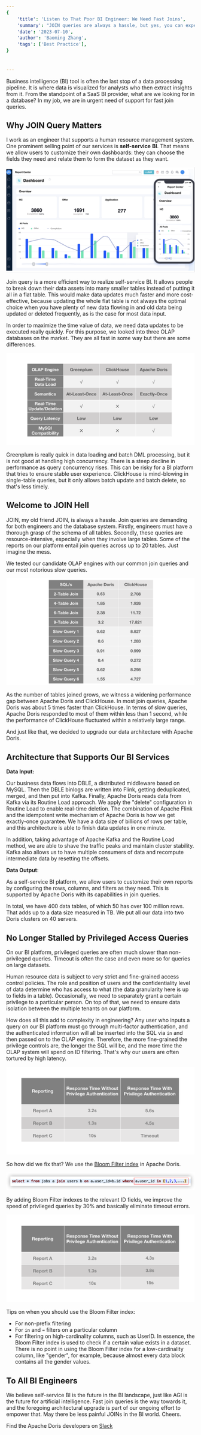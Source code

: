 ```yaml
---
{
    'title': 'Listen to That Poor BI Engineer: We Need Fast Joins',
    'summary': "JOIN queries are always a hassle, but yes, you can expect fast joins from a relational database. Read this and learn how.",
    'date': '2023-07-10',
    'author': 'Baoming Zhang',
    'tags': ['Best Practice'],
}


---
```


<!-- 
Licensed to the Apache Software Foundation (ASF) under one
or more contributor license agreements.  See the NOTICE file
distributed with this work for additional information
regarding copyright ownership.  The ASF licenses this file
to you under the Apache License, Version 2.0 (the
"License"); you may not use this file except in compliance
with the License.  You may obtain a copy of the License at

  http://www.apache.org/licenses/LICENSE-2.0

Unless required by applicable law or agreed to in writing,
software distributed under the License is distributed on an
"AS IS" BASIS, WITHOUT WARRANTIES OR CONDITIONS OF ANY
KIND, either express or implied.  See the License for the
specific language governing permissions and limitations
under the License.
-->

Business intelligence (BI) tool is often the last stop of a data processing pipeline. It is where data is visualized for analysts who then extract insights from it. From the standpoint of a SaaS BI provider, what are we looking for in a database? In my job, we are in urgent need of support for fast join queries.

## Why JOIN Query Matters

I work as an engineer that supports a human resource management system. One prominent selling point of our services is **self-service** **BI**. That means we allow users to customize their own dashboards: they can choose the fields they need and relate them to form the dataset as they want. 

![self-service-BI](../static/images/Moka_1.png)

Join query is a more efficient way to realize self-service BI. It allows people to break down their data assets into many smaller tables instead of putting it all in a flat table. This would make data updates much faster and more cost-effective, because updating the whole flat table is not always the optimal choice when you have plenty of new data flowing in and old data being updated or deleted frequently, as is the case for most data input.

In order to maximize the time value of data, we need data updates to be executed really quickly. For this purpose, we looked into three OLAP databases on the market. They are all fast in some way but there are some differences.

![Apache-Doris-VS-ClickHouse-VS-Greenplum](../static/images/Moka_2.png)

Greenplum is really quick in data loading and batch DML processing, but it is not good at handling high concurrency. There is a steep decline in performance as query concurrency rises. This can be risky for a BI platform that tries to ensure stable user experience. ClickHouse is mind-blowing in single-table queries, but it only allows batch update and batch delete, so that's less timely.

## Welcome to JOIN Hell

JOIN, my old friend JOIN, is always a hassle. Join queries are demanding for both engineers and the database system. Firstly, engineers must have a thorough grasp of the schema of all tables. Secondly, these queries are resource-intensive, especially when they involve large tables. Some of the reports on our platform entail join queries across up to 20 tables. Just imagine the mess.

We tested our candidate OLAP engines with our common join queries and our most notorious slow queries. 

![Apache-Doris-VS-ClickHouse](../static/images/Moka_3.png)

As the number of tables joined grows, we witness a widening performance gap between Apache Doris and ClickHouse. In most join queries, Apache Doris was about 5 times faster than ClickHouse. In terms of slow queries, Apache Doris responded to most of them within less than 1 second, while the performance of ClickHouse fluctuated within a relatively large range. 

And just like that, we decided to upgrade our data architecture with Apache Doris. 

## Architecture that Supports Our BI Services

**Data Input:** 

Our business data flows into DBLE, a distributed middleware based on MySQL. Then the DBLE binlogs are written into Flink, getting deduplicated, merged, and then put into Kafka. Finally, Apache Doris reads data from Kafka via its Routine Load approach. We apply the "delete" configuration in Routine Load to enable real-time deletion. The combination of Apache Flink and the idempotent write mechanism of Apache Doris is how we get exactly-once guarantee. We have a data size of billions of rows per table, and this architecture is able to finish data updates in one minute. 

In addition, taking advantage of Apache Kafka and the Routine Load method, we are able to shave the traffic peaks and maintain cluster stability. Kafka also allows us to have multiple consumers of data and recompute intermediate data by resetting the offsets.

**Data Output**: 

As a self-service BI platform, we allow users to customize their own reports by configuring the rows, columns, and filters as they need. This is supported by Apache Doris with its capabilities in join queries. 

In total, we have 400 data tables, of which 50 has over 100 million rows. That adds up to a data size measured in TB. We put all our data into two Doris clusters on 40 servers.

## No Longer Stalled by Privileged Access Queries

On our BI platform, privileged queries are often much slower than non-privileged queries. Timeout is often the case and even more so for queries on large datasets.

Human resource data is subject to very strict and fine-grained access control policies. The role and position of users and the confidentiality level of data determine who has access to what (the data granularity here is up to fields in a table). Occasionally, we need to separately grant a certain privilege to a particular person. On top of that, we need to ensure data isolation between the multiple tenants on our platform.

How does all this add to complexity in engineering? Any user who inputs a query on our BI platform must go through multi-factor authentication, and the authenticated information will all be inserted into the SQL via `in` and then passed on to the OLAP engine. Therefore, the more fine-grained the privilege controls are, the longer the SQL will be, and the more time the OLAP system will spend on ID filtering. That's why our users are often tortured by high latency.

![privileged-access-queries](../static/images/Moka_4.png)

So how did we fix that? We use the [Bloom Filter index](https://doris.apache.org/docs/dev/data-table/index/bloomfilter/) in Apache Doris. 

![BloomFilter-index](../static/images/Moka_5.png)

By adding Bloom Filter indexes to the relevant ID fields, we improve the speed of privileged queries by 30% and basically eliminate timeout errors.

![faster-privileged-access-queries](../static/images/Moka_6.png)

Tips on when you should use the Bloom Filter index:

- For non-prefix filtering
- For `in` and `=` filters on a particular column
- For filtering on high-cardinality columns, such as UserID. In essence, the Bloom Filter index is used to check if a certain value exists in a dataset. There is no point in using the Bloom Filter index for a low-cardinality column, like "gender", for example, because almost every data block contains all the gender values.

## To All BI Engineers

We believe self-service BI is the future in the BI landscape, just like AGI is the future for artificial intelligence. Fast join queries is the way towards it, and the foregoing architectural upgrade is part of our ongoing effort to empower that. May there be less painful JOINs in the BI world. Cheers.



Find the Apache Doris developers on [Slack](https://t.co/ZxJuNJHXb2)
